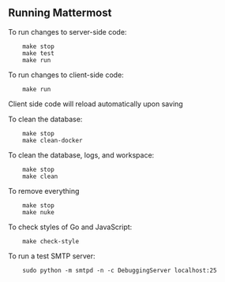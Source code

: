 Running Mattermost
-----------------------------

To run changes to server-side code:

```
	make stop
	make test
	make run
```

To run changes to client-side code:

```
	make run
```
Client side code will reload automatically upon saving

To clean the database:

```
	make stop
	make clean-docker
```

To clean the database, logs, and workspace:

```
	make stop
	make clean
```

To remove everything

```
	make stop
	make nuke
```

To check styles of Go and JavaScript:

```
	make check-style
```

To run a test SMTP server:

```
	sudo python -m smtpd -n -c DebuggingServer localhost:25
```

